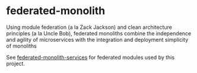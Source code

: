# federated-monolith

Using module federation (a la Zack Jackson) and clean architecture principles (a la Uncle Bob), federated monoliths combine the independence and agility of microservices with the integration and deployment simplicity of monoliths

See [federated-monolith-services](https://github.com/tysonrm/federated-monolith-services) for federated modules used by this project.
